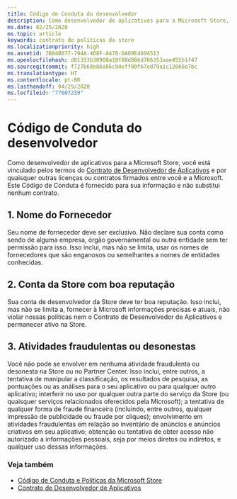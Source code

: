 ```yaml
---
title: Código de Conduta do desenvolvedor
description: Como desenvolvedor de aplicativos para a Microsoft Store, você está vinculado pelos termos do Contrato de Desenvolvedor de Aplicativos e por quaisquer outras licenças ou contratos firmados entre você e a Microsoft.
ms.date: 02/25/2020
ms.topic: article
keywords: contrato de políticas da store
ms.localizationpriority: high
ms.assetid: 2B84B877-794A-468F-A478-DA09E4694513
ms.openlocfilehash: d81333b38908a10f88d886d766353aae455b1f47
ms.sourcegitcommit: f727b68e86a86c94eff00f67ed79a1c12666e7bc
ms.translationtype: HT
ms.contentlocale: pt-BR
ms.lasthandoff: 04/29/2020
ms.locfileid: "77607239"
---
```

# <a name="developer-code-of-conduct"></a>Código de Conduta do desenvolvedor

Como desenvolvedor de aplicativos para a Microsoft Store, você está vinculado pelos termos do [Contrato de Desenvolvedor de Aplicativos](https://docs.microsoft.com/legal/windows/agreements/app-developer-agreement) e por quaisquer outras licenças ou contratos firmados entre você e a Microsoft. Este Código de Conduta é fornecido para sua informação e não substitui nenhum contrato.


## <a name="1-publisher-name"></a>1. Nome do Fornecedor

Seu nome de fornecedor deve ser exclusivo. Não declare sua conta como sendo de alguma empresa, órgão governamental ou outra entidade sem ter permissão para isso. Isso inclui, mas não se limita, usar os nomes de fornecedores que são enganosos ou semelhantes a nomes de entidades conhecidas.


## <a name="2-store-account-in-good-standing"></a>2. Conta da Store com boa reputação

Sua conta de desenvolvedor da Store deve ter boa reputação. Isso inclui, mas não se limita a, fornecer à Microsoft informações precisas e atuais, não violar nossas políticas nem o Contrato de Desenvolvedor de Aplicativos e permanecer ativo na Store.


## <a name="3-fraudulent-or-dishonest-activities"></a>3. Atividades fraudulentas ou desonestas

Você não pode se envolver em nenhuma atividade fraudulenta ou desonesta na Store ou no Partner Center. Isso inclui, entre outros, a tentativa de manipular a classificação, os resultados de pesquisa, as pontuações ou as análises para o seu aplicativo ou para qualquer outro aplicativo; interferir no uso por qualquer outra parte do serviço da Store (ou quaisquer serviços relacionados oferecidos pela Microsoft); a tentativa de qualquer forma de fraude financeira (incluindo, entre outros, qualquer impressão de publicidade ou fraude por cliques); envolvimento em atividades fraudulentas em relação ao inventário de anúncios e anúncios criativos em seu aplicativo; obtenção ou tentativa de obter acesso não autorizado a informações pessoais, seja por meios diretos ou indiretos, e qualquer uso dessas informações.


### <a name="see-also"></a>Veja também

- [Código de Conduta e Políticas da Microsoft Store](store-policies-and-code-of-conduct.md)
- [Contrato de Desenvolvedor de Aplicativos](https://docs.microsoft.com/legal/windows/agreements/app-developer-agreement)